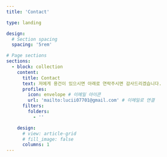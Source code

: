 ```yaml
---
title: 'Contact'

type: landing

design:
  # Section spacing
  spacing: '5rem'

# Page sections
sections:
  - block: collection
    content:
      title: Contact
      text: 저에게 용건이 있으시면 아래로 연락주시면 감사드리겠습니다.
      profiles:
        icon: envelope # 이메일 아이콘
        url: 'mailto:lucii07701@gmail.com' # 이메일로 연결
      filters:
        folders:
          - ''

    design:
      # view: article-grid
      # fill_image: false
      columns: 1
---
```

